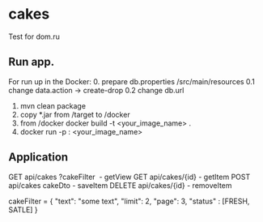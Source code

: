 # cakes
Test for dom.ru

## Run app.
For run up in the Docker:
0. prepare db.properties /src/main/resources
  0.1 change data.action -> create-drop
  0.2 change db.url 
  
1. mvn clean package 
2. copy *.jar  from /target to /docker
3. from /docker  docker build -t <your_image_name> .
4. docker run -p <port1>:<port2> <your_image_name>


## Application 

GET api/cakes ?cakeFilter  - getView 
GET api/cakes/{id} - getItem 
POST api/cakes cakeDto - saveItem 
DELETE api/cakes/{id} - removeItem

  
  cakeFilter = {
      "text": "some text",
      "limit": 2,
      "page": 3,
      "status" : [FRESH, SATLE]
      } 
  
 
  
